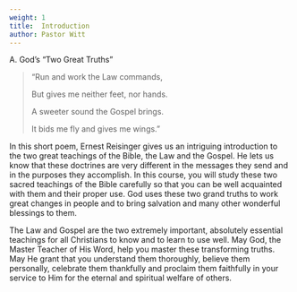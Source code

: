 ```yaml
---
weight: 1
title:  Introduction
author: Pastor Witt
---
```

A. God’s “Two Great Truths” 

>“Run and work the Law commands,
>
>But gives me neither feet, nor hands.
>
>A sweeter sound the Gospel brings.
>
>It bids me fly and gives me wings.”

In this short poem, Ernest Reisinger gives us an intriguing introduction to the two great teachings of the Bible, the Law and the Gospel. He lets us know that these doctrines are very different in the messages they send and in the purposes they accomplish. In this course, you will study these two sacred teachings of the Bible carefully so that you can be well acquainted with them and their proper use. God uses these two grand truths to work great changes in people and to bring salvation and many other wonderful blessings to them.

The Law and Gospel are the two extremely important, absolutely essential teachings for all Christians to know and to learn to use well. May God, the Master Teacher of His Word, help you master these transforming truths. May He grant that you understand them thoroughly, believe them personally, celebrate them thankfully and proclaim them faithfully in your service to Him for the eternal and spiritual welfare of others.